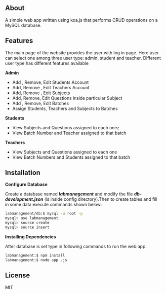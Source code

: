 
## About

A simple web app written using koa.js that performs CRUD operations on a MySQL database.

## Features

The main page of the website provides the user with log in page. Here user can 
select one among three user type: admin, student and teacher. Different user 
type has different features available 

__Admin__
- Add , Remove, Edit Students Account 
- Add, Remove , Edit Teachers Account 
- Add, Remove , Edit Subjects 
- Add, Remove, Edit Questions inside particular Subject 
- Add , Remove, Edit Batches 
- Assign Students, Teachers and Subjects to Batches 
 
__Students__ 
- View Subjects and Questions assigned to each onez
- View Batch Number and Teacher assigned to that batch 
 

__Teachers__ 
- View Subjects and Questions assigned to each one
- View Batch Numbers and Students assigned to that batch 


## Installation

 **Configure Database**

Create a database named  __*labmanagement*__ and modify the file __*db-development.json*__ (is inside config directory).Then to create tables and fill in some data execute commands shown below:

```bash
labmanagement/db:$ mysql -u root -p
mysql> use labmanagement
mysql> source create
mysql> source insert
```

 **Installing Dependencies**
 
After database is set type in following commands to run the web app.

```bash
labmanagement:$ npm install
labmanagement:$ node app .js

```

## License

MIT
